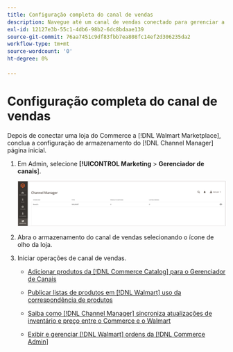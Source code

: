 ```yaml
---
title: Configuração completa do canal de vendas
description: Navegue até um canal de vendas conectado para gerenciar a visualização e o gerenciamento de listas de produtos, atualizações de inventário e preços e rastrear pedidos
exl-id: 12127e3b-55c1-4db6-98b2-6dc8bdaae139
source-git-commit: 76aa7451c9df83fbb7ea808fc14ef2d306235da2
workflow-type: tm+mt
source-wordcount: '0'
ht-degree: 0%

---
```


# Configuração completa do canal de vendas

Depois de conectar uma loja do Commerce a [!DNL Walmart Marketplace], conclua a configuração de armazenamento do [!DNL Channel Manager] página inicial.

1. Em Admin, selecione **[!UICONTROL Marketing** > **Gerenciador de canais**].

   ![Gerenciar armazenamentos do gerenciador de canais](assets/channel-manager-setup-first-store.png)

1. Abra o armazenamento do canal de vendas selecionando o ícone de olho da loja.

1. Iniciar operações de canal de vendas.

   - [Adicionar produtos da [!DNL Commerce Catalog] para o Gerenciador de Canais](add-products-to-connected-channel.md)

   - [Publicar listas de produtos em [!DNL Walmart] uso da correspondência de produtos](publish-listings-to-marketplace.md)

   - [Saiba como [!DNL Channel Manager] sincroniza atualizações de inventário e preço entre o Commerce e o Walmart](inventory-and-price-updates.md)

   - [Exibir e gerenciar [!DNL Walmart] ordens da [!DNL Commerce Admin]](manage-orders.md)
